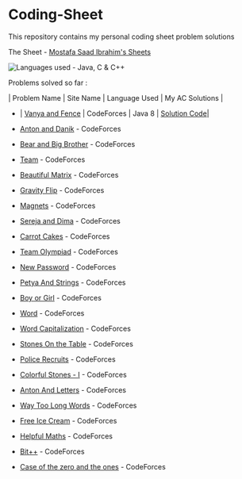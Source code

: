 # Coding-Sheet

This repository contains my personal coding sheet problem solutions

The Sheet - [Mostafa Saad Ibrahim's Sheets](https://docs.google.com/spreadsheets/d/1SYsihU8c29GM8dsyZdniAbrLKSHLHYUZrguvOok3B1s/edit?usp=sharing)

![Languages used - Java, C & C++](https://superfamilyprotector.com/blog/wp-content/uploads/2018/09/Programming-Languages.jpg)

Problems solved so far :

| Problem Name | Site Name | Language Used | My AC Solutions |

- | [Vanya and Fence](http://codeforces.com/contest/677/problem/A) | CodeForces | Java 8 | [Solution Code](http://codeforces.com/contest/677/submission/57800206)|

- [Anton and Danik](http://codeforces.com/contest/734/problem/A) - CodeForces
- [Bear and Big Brother](http://codeforces.com/contest/791/problem/A) - CodeForces
- [Team](http://codeforces.com/contest/231/problem/A) - CodeForces
- [Beautiful Matrix](http://codeforces.com/contest/231/problem/A) - CodeForces
- [Gravity Flip](http://codeforces.com/contest/405/problem/A) - CodeForces
- [Magnets](http://codeforces.com/contest/344/problem/A) - CodeForces
- [Sereja and Dima](http://codeforces.com/contest/381/problem/A) - CodeForces
- [Carrot Cakes](http://codeforces.com/contest/799/problem/A) - CodeForces
- [Team Olympiad](http://codeforces.com/contest/490/problem/A) - CodeForces
- [New Password](http://codeforces.com/contest/770/problem/A) - CodeForces
- [Petya And Strings](http://codeforces.com/contest/112/problem/A) - CodeForces
- [Boy or Girl](http://codeforces.com/contest/236/problem/A) - CodeForces
- [Word](http://codeforces.com/contest/59/problem/A) - CodeForces
- [Word Capitalization](http://codeforces.com/contest/281/problem/A) - CodeForces
- [Stones On the Table](http://codeforces.com/contest/266/problem/A) - CodeForces
- [Police Recruits](http://codeforces.com/contest/427/problem/A) - CodeForces
- [Colorful Stones - I](http://codeforces.com/contest/265/problem/A) - CodeForces
- [Anton And Letters](http://codeforces.com/contest/443/problem/A) - CodeForces
- [Way Too Long Words](http://codeforces.com/contest/71/problem/A) - CodeForces
- [Free Ice Cream](http://codeforces.com/contest/686/problem/A) - CodeForces
- [Helpful Maths](http://codeforces.com/contest/339/problem/A) - CodeForces
- [Bit++](http://codeforces.com/contest/282/problem/A) - CodeForces
- [Case of the zero and the ones](http://codeforces.com/contest/556/problem/A) - CodeForces

